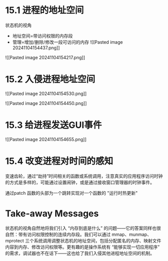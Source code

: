   # 15.1 进程的地址空间
状态机的视角
- 地址空间=带访问权限的内存段
- 管理=增加/删除/修改一段可访问的内存
![[Pasted image 20241104154437.png]]

![[Pasted image 20241104154217.png]]

# 15.2 入侵进程地址空间
![[Pasted image 20241104154530.png]]

![[Pasted image 20241104154450.png]]


# 15.3 给进程发送GUI事件
![[Pasted image 20241104154655.png]]

# 15.4 改变进程对时间的感知
变速齿轮，通过“劫持”时间相关的函数或系统调用，注意真实的应用程序访问时钟的方式是多样的，可能通过设置闹钟，或是通过接收窗口管理器的时钟事件。

通过patch 函数的头部为一个跳转实现对一个函数的 "运行时热更新"

# Take-away Messages
状态机的视角自然地将我们引入 “内存到底是什么” 的问题——它的答案同样也很自然：带有访问权限控制的连续内存段。我们可以通过 mmap、munmap、mprotect 三个系统调用调整状态机的地址空间，包括分配匿名的内存、映射文件内容到内存、修改访问权限等。更有趣的是操作系统有 “能够实现一切应用程序” 的需求，调试器也不在话下——这也给了我们入侵其他进程地址空间的机制。